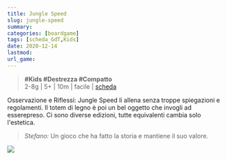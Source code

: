 ```yaml
---
title: Jungle Speed
slug: jungle-speed
summary: 
categories: [boardgame]
tags: [scheda_GdT,Kids]
date: 2020-12-14
lastmod: 
url_game: 
---
```

> **#Kids #Destrezza #Compatto**  
> 2-8g | 5+ | 10m | facile | [scheda](https://boardgamegeek.com/boardgame/8098/jungle-speed)   

Osservazione e Riflessi: Jungle Speed li allena senza troppe spiegazioni e regolamenti. Il totem di legno è poi un bel oggetto che invogli ad esserepreso.
Ci sono diverse edizioni, tutte equivalenti cambia solo l'estetica.

> *Stefano:*
> Un gioco che ha fatto la storia e mantiene il suo valore. 

![](img/jungle_speed.jpg)

